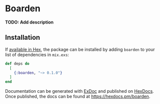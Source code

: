 # Boarden

**TODO: Add description**

## Installation

If [available in Hex](https://hex.pm/docs/publish), the package can be installed
by adding `boarden` to your list of dependencies in `mix.exs`:

```elixir
def deps do
  [
    {:boarden, "~> 0.1.0"}
  ]
end
```

Documentation can be generated with [ExDoc](https://github.com/elixir-lang/ex_doc)
and published on [HexDocs](https://hexdocs.pm). Once published, the docs can
be found at <https://hexdocs.pm/boarden>.

